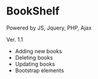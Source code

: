 # BookShelf
Powered by JS, Jquery, PHP, Ajax

Ver. 1.1 
- Adding new books
- Deleting books
- Updating books
- Bootstrap elements

